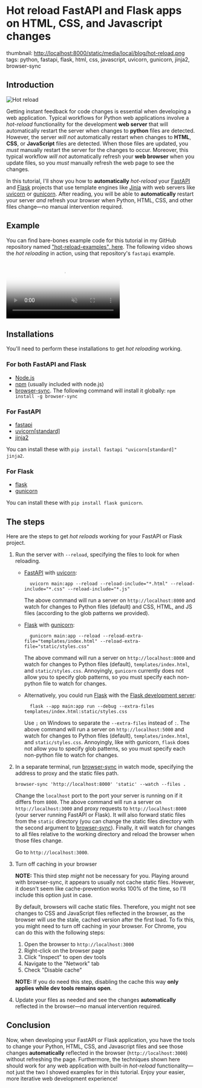# Hot reload FastAPI and Flask apps on HTML, CSS, and Javascript changes

thumbnail: <http://localhost:8000/static/media/local/blog/hot-reload.png>
tags: python, fastapi, flask, html, css, javascript, uvicorn, gunicorn, jinja2, browser-sync

## Introduction

<picture><source srcset="http://localhost:8000/static/media/local/blog/hot-reload.png" type="image/webp"><img src="http://localhost:8000/static/media/blog/hot-reload--asdf.png" alt="Hot reload" title="Hot reload"></picture>

Getting instant feedback for code changes is essential when developing a web application. Typical workflows for Python web applications involve a _hot-reload_ functionality for the development **web server** that will automatically restart the server when changes to **python** files are detected. However, the server _will not_ automatically restart when changes to **HTML**, **CSS**, or **JavaScript** files are detected. When those files are updated, you _must_ manually restart the server for the changes to occur. Moreover, this typical workflow _will not_ automatically refresh your **web browser** when you update files, so you _must_ manually refresh the web page to see the changes.

In this tutorial, I'll show you how to **automatically** _hot-reload_ your [FastAPI](https://fastapi.tiangolo.com/) and [Flask](https://flask.palletsprojects.com/en/3.0.x/) projects that use template engines like [Jinja](https://jinja.palletsprojects.com/en/3.1.x/) with web servers like [uvicorn](https://www.uvicorn.org/) or [gunicorn](https://gunicorn.org/). After reading, you will be able to **automatically** restart your server _and_ refresh your browser when Python, HTML, CSS, and other files change—no manual intervention required.

## Example

You can find bare-bones example code for this tutorial in my GitHub repository named ["hot-reload-examples", here](https://github.com/VerdantFox/hot-reload-examples). The following video shows the _hot reloading_ in action, using that repository's `fastapi` example.

<div class="flex justify-center content-center"><video class="w-4/5" muted="" autoplay="" loop="" controls="" playsinline="" poster="http://localhost:8000/static/media/shared/video-poster.svg"><source src="http://localhost:8000/static/media/local/blog/hot-reload.mp4" type="video/mp4">Your browser does not support the video tag.</video></div>

## Installations

You'll need to perform these installations to get _hot reloading_ working.

### For both FastAPI and Flask

- [Node.js](https://nodejs.org/en/)
- [npm](https://www.npmjs.com/package/npm) (usually included with node.js)
- [browser-sync](https://browsersync.io/). The following command will install it globally: `npm install -g browser-sync`

### For FastAPI

- [fastapi](https://fastapi.tiangolo.com/)
- [uvicorn[standard]](https://www.uvicorn.org/)
- [jinja2](https://jinja.palletsprojects.com/en/3.1.x/)

You can install these with `pip install fastapi "uvicorn[standard]" jinja2`.

### For Flask

- [flask](https://flask.palletsprojects.com/en/3.0.x/)
- [gunicorn](https://gunicorn.org/)

You can install these with `pip install flask gunicorn`.

## The steps

Here are the steps to get _hot reloads_ working for your FastAPI or Flask project.

1.  Run the server with `--reload`, specifying the files to look for when reloading.

    - [FastAPI](https://fastapi.tiangolo.com/) with [uvicorn](https://www.uvicorn.org/):

            uvicorn main:app --reload --reload-include="*.html" --reload-include="*.css" --reload-include="*.js"

      The above command will run a server on `http://localhost:8000` and watch for changes to Python files (default) and CSS, HTML, and JS files (according to the glob patterns we provided).

    - [Flask](https://flask.palletsprojects.com/en/3.0.x/) with [gunicorn](https://gunicorn.org/):

            gunicorn main:app --reload --reload-extra-file="templates/index.html" --reload-extra-file="static/styles.css"

      The above command will run a server on `http://localhost:8000` and watch for changes to Python files (default), `templates/index.html`, and `static/styles.css`. Annoyingly, `gunicorn` currently does not allow you to specify glob patterns, so you must specify each non-python file to watch for changes.

    - Alternatively, you could run [Flask](https://flask.palletsprojects.com/en/3.0.x/) with the [Flask development server](https://flask.palletsprojects.com/en/3.0.x/server/#development-server):

            flask --app main:app run --debug --extra-files templates/index.html:static/styles.css

      Use `;` on Windows to separate the `--extra-files` instead of `:`. The above command will run a server on `http://localhost:5000` and watch for changes to Python files (default), `templates/index.html`, and `static/styles.css`. Annoyingly, like with gunicorn, `flask` does not allow you to specify glob patterns, so you must specify each non-python file to watch for changes.

2.  In a separate terminal, run [browser-sync](https://browsersync.io/) in watch mode, specifying the address to proxy and the static files path.

        browser-sync 'http://localhost:8000' 'static' --watch --files .

    Change the `localhost` port to the port your server is running on if it differs from `8000`. The above command will run a server on `http://localhost:3000` and proxy requests to `http://localhost:8000` (your server running FastAPI or Flask). It will also forward static files from the `static` directory (you can change the static files directory with the second argument to [browser-sync](https://browsersync.io/)). Finally, it will watch for changes to all files relative to the working directory and reload the browser when those files change.

    Go to `http://localhost:3000`.

3.  Turn off caching in your browser

    **NOTE:** This third step _might_ not be necessary for you. Playing around with browser-sync, it appears to usually not cache static files. However, it doesn't seem like cache-prevention works 100% of the time, so I'll include this option just in case.

    By default, browsers will cache static files. Therefore, you might not see changes to CSS and JavaScript files reflected in the browser, as the browser will use the stale, cached version after the first load. To fix this, you might need to turn off caching in your browser. For Chrome, you can do this with the following steps:

    1. Open the browser to `http://localhost:3000`
    2. Right-click on the browser page
    3. Click "Inspect" to open dev tools
    4. Navigate to the "Network" tab
    5. Check "Disable cache"

    **NOTE:** If you do need this step, disabling the cache this way **only applies while dev tools remains open**.

4.  Update your files as needed and see the changes **automatically** reflected in the browser—no manual intervention required.

## Conclusion

Now, when developing your FastAPI or Flask application, you have the tools to change your Python, HTML, CSS, and Javascript files and see those changes **automatically** reflected in the browser (`http://localhost:3000`) without refreshing the page. Furthermore, the techniques shown here should work for any web application with built-in _hot-reload_ functionality—not just the two I showed examples for in this tutorial. Enjoy your easier, more iterative web development experience!
